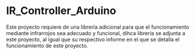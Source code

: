 # IR_Controller_Arduino

Este proyecto requiere de una librería adicional para que el funcionamiento mediante
infrarrojos sea adecuado y funcional, dihca librería se adjunta a este proyecto, al igual
que su respectivo informe en el que se detalla el funcionamiento de este proyecto.
